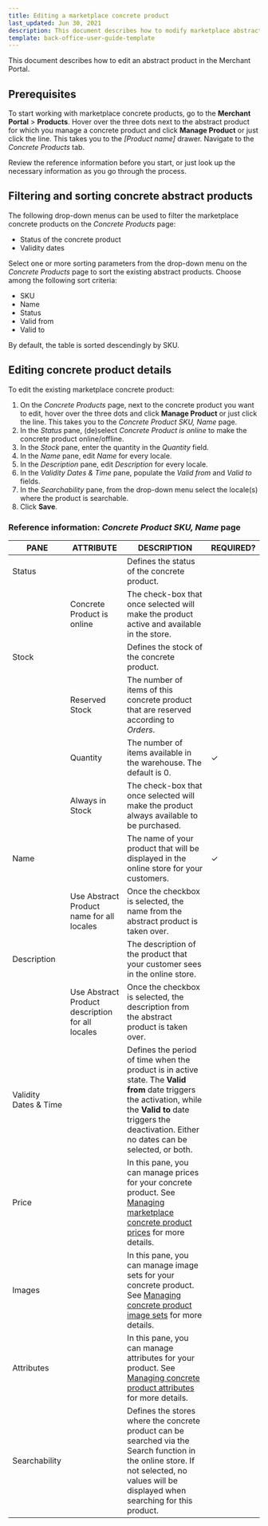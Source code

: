 ```yaml
---
title: Editing a marketplace concrete product
last_updated: Jun 30, 2021
description: This document describes how to modify marketplace abstract products in the Merchant Portal.
template: back-office-user-guide-template
---
```


This document describes how to edit an abstract product in the Merchant Portal.

## Prerequisites

To start working with marketplace concrete products, go to the **Merchant Portal** > **Products**.  Hover over the three dots next to the abstract product for which you manage a concrete product and click **Manage Product** or just click the line. This takes you to the *[Product name]* drawer. Navigate to the *Concrete Products* tab. 

Review the reference information before you start, or just look up the necessary information as you go through the process.

## Filtering and sorting concrete abstract products

The following drop-down menus can be used to filter the marketplace concrete products on the *Concrete Products* page:
- Status of the concrete product
- Validity dates

Select one or more sorting parameters from the drop-down menu on the *Concrete Products* page to sort the existing abstract products. Choose among the following sort criteria:
- SKU
- Name
- Status
- Valid from
- Valid to

By default, the table is sorted descendingly by SKU.

## Editing concrete product details

To edit the existing marketplace concrete product:

1. On the *Concrete Products* page, next to the concrete product you want to edit, hover over the three dots and click **Manage Product** or just click the line. This takes you to the *Concrete Product SKU, Name* page.
2. In the *Status* pane, (de)select *Concrete Product is online* to make the concrete product online/offline.
3. In the *Stock* pane, enter the quantity in the *Quantity* field. 
4. In the *Name* pane, edit *Name* for every locale.
5. In the *Description* pane, edit *Description* for every locale.
6. In the *Validity Dates & Time* pane, populate the *Valid from* and *Valid to* fields.
7. In the *Searchability* pane, from the drop-down menu select the locale(s) where the product is searchable.
8. Click **Save**.



### Reference information: *Concrete Product SKU, Name* page

| PANE    | ATTRIBUTE     | DESCRIPTION | REQUIRED? |
| -------------- | ---------------- | ----------- | --------- |
| Status         |                  | Defines the status of the concrete product. |           |
|                |  Concrete Product is online    | The check-box that once selected will make the product active and available in the store. |               |
| Stock          |                  | Defines the stock of the concrete product. |           |
|                 |   Reserved Stock           | The number of items of this concrete product that are reserved according to *Orders*. |               |
|                  |  Quantity                 | The number of items available in the warehouse. The default is 0. | ✓ |
|                  |  Always in Stock           | The check-box that once selected will make the product always available to be purchased. |               |
| Name                  |  | The name of your product that will be displayed in the online store for your customers. | ✓ |
|               |  Use Abstract Product name for all locales   | Once the checkbox is selected, the name from the abstract product is taken over. |              |
| Description           |  | The description of the product that your customer sees in the online store. |           |
|              |  Use Abstract Product description for all locales    | Once the checkbox is selected, the description from the abstract product is taken over. |       |
| Validity Dates & Time |  | Defines the period of time when the product is in active state. The **Valid from** date triggers the activation, while the **Valid to** date triggers the deactivation. Either no dates can be selected, or both. |           |
| Price                 |  | In this pane, you can manage prices for your concrete product. See [Managing marketplace concrete product prices]() for more details. |           |
| Images                |  | In this pane, you can manage image sets for your concrete product. See [Managing concrete product image sets]() for more details. |           |
| Attributes            |  | In this pane, you can manage attributes for your product. See [Managing concrete product attributes]() for more details. |           |
| Searchability         |  | Defines the stores where the concrete product can be searched via the Search function in the online store. If not selected, no values will be displayed when searching for this product. |           |


